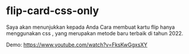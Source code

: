 # flip-card-css-only
Saya akan menunjukkan kepada Anda Cara membuat kartu flip hanya menggunakan css , yang merupakan metode baru terbaik di tahun 2022.

Demo: https://www.youtube.com/watch?v=FksKwGgxsXY
